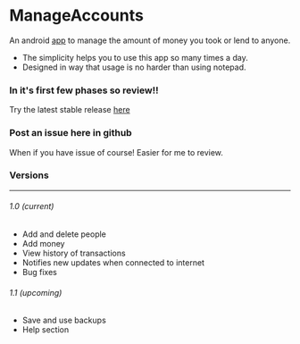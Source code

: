 # ManageAccounts
An android [app](https://github.com/ilayaraja97/ManageAccounts/app/app-release.apk) to manage the amount of money you took or lend to anyone.
* The simplicity helps you to use this app so many times a day.
* Designed in way that usage is no harder than using notepad.

### In it's first few phases so review!!
Try the latest stable release [here](https://github.com/ilayaraja97/ManageAccounts/app/app-release.apk) 

### Post an issue here in github
When if you have issue of course! Easier for me to review.

### Versions
------
###### 1.0 (current)
* Add and delete people
* Add money
* View history of transactions
* Notifies new updates when connected to internet
* Bug fixes
###### 1.1 (upcoming)
* Save and use backups
* Help section
